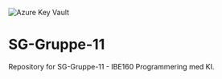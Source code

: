 ![Azure Key Vault](https://img.shields.io/badge/Super-Cool-Badge)
# SG-Gruppe-11
Repository for SG-Gruppe-11 - IBE160 Programmering med KI.
